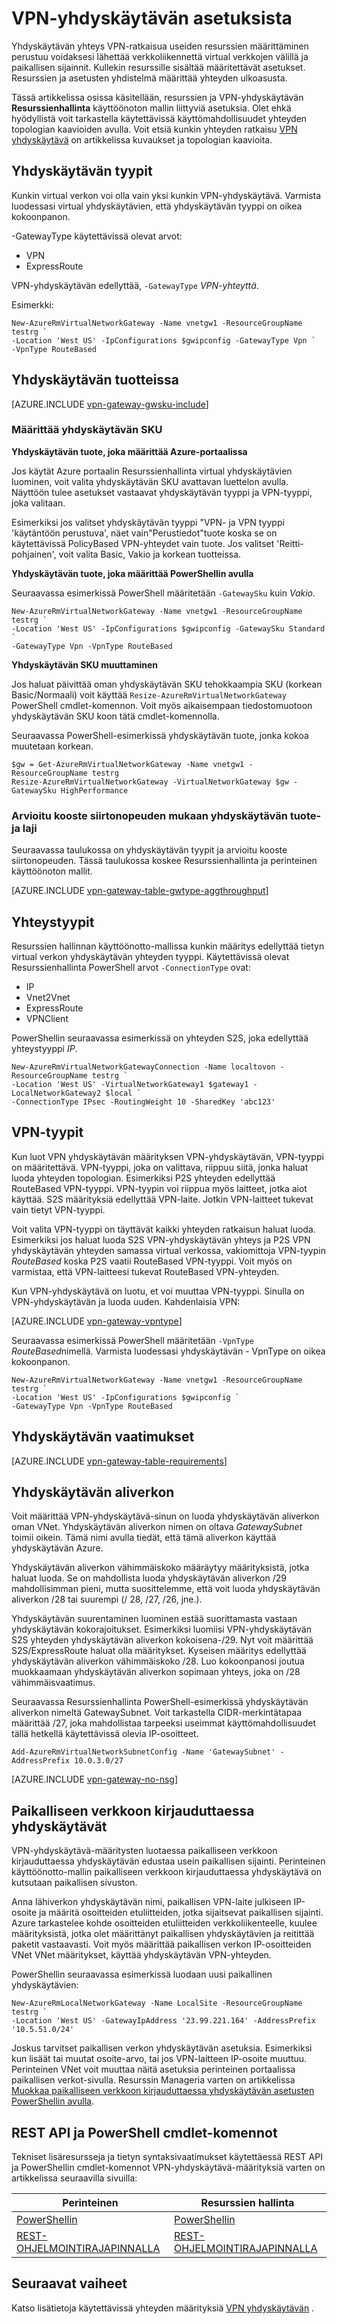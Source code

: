 <properties 
   pageTitle="VPN-yhdyskäytävän asetuksista VPN yhdyskäytävien | Microsoft Azure"
   description="Lisätietoja Azure Virtual Network VPN-yhdyskäytävän asetuksia."
   services="vpn-gateway"
   documentationCenter="na"
   authors="cherylmc"
   manager="carmonm"
   editor=""
   tags="azure-resource-manager,azure-service-management"/>
<tags 
   ms.service="vpn-gateway"
   ms.devlang="na"
   ms.topic="article"
   ms.tgt_pltfrm="na"
   ms.workload="infrastructure-services"
   ms.date="10/18/2016"
   ms.author="cherylmc" />

# <a name="about-vpn-gateway-settings"></a>VPN-yhdyskäytävän asetuksista

Yhdyskäytävän yhteys VPN-ratkaisua useiden resurssien määrittäminen perustuu voidaksesi lähettää verkkoliikennettä virtual verkkojen välillä ja paikallisen sijainnit. Kullekin resurssille sisältää määritettävät asetukset. Resurssien ja asetusten yhdistelmä määrittää yhteyden ulkoasusta.

Tässä artikkelissa osissa käsitellään, resurssien ja VPN-yhdyskäytävän **Resurssienhallinta** käyttöönoton mallin liittyviä asetuksia. Olet ehkä hyödyllistä voit tarkastella käytettävissä käyttömahdollisuudet yhteyden topologian kaavioiden avulla. Voit etsiä kunkin yhteyden ratkaisu [VPN yhdyskäytävä](vpn-gateway-about-vpngateways.md) on artikkelissa kuvaukset ja topologian kaavioita. 

## <a name="gwtype"></a>Yhdyskäytävän tyypit

Kunkin virtual verkon voi olla vain yksi kunkin VPN-yhdyskäytävä. Varmista luodessasi virtual yhdyskäytävien, että yhdyskäytävän tyyppi on oikea kokoonpanon.

-GatewayType käytettävissä olevat arvot: 

- VPN
- ExpressRoute

VPN-yhdyskäytävän edellyttää, `-GatewayType` *VPN-yhteyttä*.  

Esimerkki:

    New-AzureRmVirtualNetworkGateway -Name vnetgw1 -ResourceGroupName testrg `
    -Location 'West US' -IpConfigurations $gwipconfig -GatewayType Vpn `
    -VpnType RouteBased
 

## <a name="gwsku"></a>Yhdyskäytävän tuotteissa


[AZURE.INCLUDE [vpn-gateway-gwsku-include](../../includes/vpn-gateway-gwsku-include.md)]

### <a name="configuring-the-gateway-sku"></a>Määrittää yhdyskäytävän SKU

**Yhdyskäytävän tuote, joka määrittää Azure-portaalissa**

Jos käytät Azure portaalin Resurssienhallinta virtual yhdyskäytävien luominen, voit valita yhdyskäytävän SKU avattavan luettelon avulla. Näyttöön tulee asetukset vastaavat yhdyskäytävän tyyppi ja VPN-tyyppi, joka valitaan.

Esimerkiksi jos valitset yhdyskäytävän tyyppi "VPN- ja VPN tyyppi 'käytäntöön perustuva', näet vain"Perustiedot"tuote koska se on käytettävissä PolicyBased VPN-yhteydet vain tuote. Jos valitset 'Reitti-pohjainen', voit valita Basic, Vakio ja korkean tuotteissa. 


**Yhdyskäytävän tuote, joka määrittää PowerShellin avulla**


Seuraavassa esimerkissä PowerShell määritetään `-GatewaySku` kuin *Vakio*.

    New-AzureRmVirtualNetworkGateway -Name vnetgw1 -ResourceGroupName testrg `
    -Location 'West US' -IpConfigurations $gwipconfig -GatewaySku Standard `
    -GatewayType Vpn -VpnType RouteBased

**Yhdyskäytävän SKU muuttaminen**

Jos haluat päivittää oman yhdyskäytävän SKU tehokkaampia SKU (korkean Basic/Normaali) voit käyttää `Resize-AzureRmVirtualNetworkGateway` PowerShell cmdlet-komennon. Voit myös aikaisempaan tiedostomuotoon yhdyskäytävän SKU koon tätä cmdlet-komennolla.

Seuraavassa PowerShell-esimerkissä yhdyskäytävän tuote, jonka kokoa muutetaan korkean.

    $gw = Get-AzureRmVirtualNetworkGateway -Name vnetgw1 -ResourceGroupName testrg
    Resize-AzureRmVirtualNetworkGateway -VirtualNetworkGateway $gw -GatewaySku HighPerformance

### <a name="estimated-aggregate-throughput-by-gateway-sku-and-type"></a>Arvioitu kooste siirtonopeuden mukaan yhdyskäytävän tuote- ja laji

Seuraavassa taulukossa on yhdyskäytävän tyypit ja arvioitu kooste siirtonopeuden. Tässä taulukossa koskee Resurssienhallinta ja perinteinen käyttöönoton mallit.

[AZURE.INCLUDE [vpn-gateway-table-gwtype-aggthroughput](../../includes/vpn-gateway-table-gwtype-aggtput-include.md)] 


## <a name="connectiontype"></a>Yhteystyypit

Resurssien hallinnan käyttöönotto-mallissa kunkin määritys edellyttää tietyn virtual verkon yhdyskäytävän yhteyden tyyppi. Käytettävissä olevat Resurssienhallinta PowerShell arvot `-ConnectionType` ovat:

- IP
- Vnet2Vnet
- ExpressRoute
- VPNClient

PowerShellin seuraavassa esimerkissä on yhteyden S2S, joka edellyttää yhteystyyppi *IP*.

    New-AzureRmVirtualNetworkGatewayConnection -Name localtovon -ResourceGroupName testrg `
    -Location 'West US' -VirtualNetworkGateway1 $gateway1 -LocalNetworkGateway2 $local `
    -ConnectionType IPsec -RoutingWeight 10 -SharedKey 'abc123'


## <a name="vpntype"></a>VPN-tyypit

Kun luot VPN yhdyskäytävän määrityksen VPN-yhdyskäytävän, VPN-tyyppi on määritettävä. VPN-tyyppi, joka on valittava, riippuu siitä, jonka haluat luoda yhteyden topologian. Esimerkiksi P2S yhteyden edellyttää RouteBased VPN-tyyppi. VPN-tyypin voi riippua myös laitteet, jotka aiot käyttää. S2S määrityksiä edellyttää VPN-laite. Jotkin VPN-laitteet tukevat vain tietyt VPN-tyyppi.

Voit valita VPN-tyyppi on täyttävät kaikki yhteyden ratkaisun haluat luoda. Esimerkiksi jos haluat luoda S2S VPN-yhdyskäytävän yhteys ja P2S VPN yhdyskäytävän yhteyden samassa virtual verkossa, vakiomittoja VPN-tyypin *RouteBased* koska P2S vaatii RouteBased VPN-tyyppi. Voit myös on varmistaa, että VPN-laitteesi tukevat RouteBased VPN-yhteyden. 

Kun VPN-yhdyskäytävä on luotu, et voi muuttaa VPN-tyyppi. Sinulla on VPN-yhdyskäytävän ja luoda uuden. Kahdenlaisia VPN:

[AZURE.INCLUDE [vpn-gateway-vpntype](../../includes/vpn-gateway-vpntype-include.md)]


Seuraavassa esimerkissä PowerShell määritetään `-VpnType` *RouteBased*nimellä. Varmista luodessasi yhdyskäytävän - VpnType on oikea kokoonpanon. 

    New-AzureRmVirtualNetworkGateway -Name vnetgw1 -ResourceGroupName testrg `
    -Location 'West US' -IpConfigurations $gwipconfig `
    -GatewayType Vpn -VpnType RouteBased

##  <a name="requirements"></a>Yhdyskäytävän vaatimukset

[AZURE.INCLUDE [vpn-gateway-table-requirements](../../includes/vpn-gateway-table-requirements-include.md)] 


## <a name="gwsub"></a>Yhdyskäytävän aliverkon

Voit määrittää VPN-yhdyskäytävä-sinun on luoda yhdyskäytävän aliverkon oman VNet. Yhdyskäytävän aliverkon nimen on oltava *GatewaySubnet* toimii oikein. Tämä nimi avulla tiedät, että tämä aliverkon käyttää yhdyskäytävän Azure.

Yhdyskäytävän aliverkon vähimmäiskoko määräytyy määrityksistä, jotka haluat luoda. Se on mahdollista luoda yhdyskäytävän aliverkon /29 mahdollisimman pieni, mutta suosittelemme, että voit luoda yhdyskäytävän aliverkon /28 tai suurempi (/ 28, /27, /26, jne.). 

Yhdyskäytävän suurentaminen luominen estää suorittamasta vastaan yhdyskäytävän kokorajoitukset. Esimerkiksi luomiisi VPN-yhdyskäytävän S2S yhteyden yhdyskäytävän aliverkon kokoisena-/29. Nyt voit määrittää S2S/ExpressRoute haluat olla määritykset. Kyseisen määritys edellyttää yhdyskäytävän aliverkon vähimmäiskoko /28. Luo kokoonpanosi joutua muokkaamaan yhdyskäytävän aliverkon sopimaan yhteys, joka on /28 vähimmäisvaatimus.

Seuraavassa Resurssienhallinta PowerShell-esimerkissä yhdyskäytävän aliverkon nimeltä GatewaySubnet. Voit tarkastella CIDR-merkintätapaa määrittää /27, joka mahdollistaa tarpeeksi useimmat käyttömahdollisuudet tällä hetkellä käytettävissä olevia IP-osoitteet.

    Add-AzureRmVirtualNetworkSubnetConfig -Name 'GatewaySubnet' -AddressPrefix 10.0.3.0/27

[AZURE.INCLUDE [vpn-gateway-no-nsg](../../includes/vpn-gateway-no-nsg-include.md)] 


## <a name="lng"></a>Paikalliseen verkkoon kirjauduttaessa yhdyskäytävät

VPN-yhdyskäytävä-määritysten luotaessa paikalliseen verkkoon kirjauduttaessa yhdyskäytävän edustaa usein paikallisen sijainti. Perinteinen käyttöönotto-mallin paikalliseen verkkoon kirjauduttaessa yhdyskäytävä on kutsutaan paikallisen sivuston. 

Anna lähiverkon yhdyskäytävän nimi, paikallisen VPN-laite julkiseen IP-osoite ja määritä osoitteiden etuliitteiden, jotka sijaitsevat paikallisen sijainti. Azure tarkastelee kohde osoitteiden etuliitteiden verkkoliikenteelle, kuulee määrityksistä, jotka olet määrittänyt paikallisen yhdyskäytävien ja reitittää paketit vastaavasti. Voit myös määrittää paikallisen verkon IP-osoitteiden VNet VNet määritykset, käyttää yhdyskäytävän VPN-yhteyden.

PowerShellin seuraavassa esimerkissä luodaan uusi paikallinen yhdyskäytävien:

    New-AzureRmLocalNetworkGateway -Name LocalSite -ResourceGroupName testrg `
    -Location 'West US' -GatewayIpAddress '23.99.221.164' -AddressPrefix '10.5.51.0/24'

Joskus tarvitset paikallisen verkon yhdyskäytävän asetuksia. Esimerkiksi kun lisäät tai muutat osoite-arvo, tai jos VPN-laitteen IP-osoite muuttuu. Perinteinen VNet voit muuttaa näitä asetuksia perinteinen portaalissa paikallisen verkot-sivulla. Resurssin Manageria varten on artikkelissa [Muokkaa paikalliseen verkkoon kirjauduttaessa yhdyskäytävän asetusten PowerShellin avulla](vpn-gateway-modify-local-network-gateway.md).

## <a name="resources"></a>REST API ja PowerShell cmdlet-komennot

Tekniset lisäresursseja ja tietyn syntaksivaatimukset käytettäessä REST API ja PowerShellin cmdlet-komennot VPN-yhdyskäytävä-määrityksiä varten on artikkelissa seuraavilla sivuilla:

|**Perinteinen** | **Resurssien hallinta**|
|-----|----|
|[PowerShellin](https://msdn.microsoft.com/library/mt270335.aspx)|[PowerShellin](https://msdn.microsoft.com/library/mt163510.aspx)|
|[REST-OHJELMOINTIRAJAPINNALLA](https://msdn.microsoft.com/library/jj154113.aspx)|[REST-OHJELMOINTIRAJAPINNALLA](https://msdn.microsoft.com/library/mt163859.aspx)|


## <a name="next-steps"></a>Seuraavat vaiheet

Katso lisätietoja käytettävissä yhteyden määrityksiä [VPN yhdyskäytävän](vpn-gateway-about-vpngateways.md) . 







 
